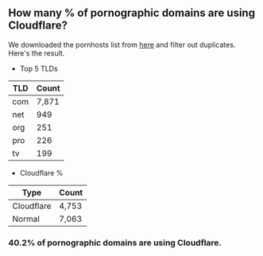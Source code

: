## How many % of pornographic domains are using Cloudflare?


We downloaded the pornhosts list from [here](https://mypdns.org/my-privacy-dns/porn-records) and filter out duplicates.
Here's the result.


[//]: # (start replacement)


- Top 5 TLDs

| TLD | Count |
| --- | --- |
| com | 7,871 |
| net | 949 |
| org | 251 |
| pro | 226 |
| tv | 199 |


- Cloudflare %

| Type | Count |
| --- | --- |
| Cloudflare | 4,753 |
| Normal | 7,063 |


### 40.2% of pornographic domains are using Cloudflare.